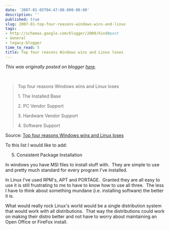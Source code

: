 ```yaml
---
date: '2007-01-05T04:47:00.000-08:00'
description: ''
published: true
slug: 2007-01-top-four-reasons-windows-wins-and-linux
tags:
- http://schemas.google.com/blogger/2008/kind#post
- General
- legacy-blogger
time_to_read: 5
title: Top four reasons Windows wins and Linux loses
---
```


*This was originally posted on blogger [here](https://techshorts.blogspot.com/2007/01/top-four-reasons-windows-wins-and-linux.html)*.

<p>&nbsp;</p> <blockquote> <p>Top four reasons Windows wins and Linux loses</p> <p>1. The Installed Base</p> <p>2. PC Vendor Support</p> <p>3. Hardware Vendor Support</p> <p>4. Software Support</p></blockquote> <p>Source: <a href="http://desktoplinux.com/news/NS6087894103.html">Top four reasons Windows wins and Linux loses</a> </p> <p>To this list I would like to add:</p> <p>&nbsp;&nbsp;&nbsp;&nbsp; 5. Consistent Package Installation</p> <p>In windows you have MSI files to install stuff with.&nbsp; They are simple to use and pretty much standard for every program I've installed.</p> <p>In Linux I've used RPM's, APT and PORTAGE.&nbsp; Granted they are all easy to use it is still frustrating to me to have to know how to use all three.&nbsp; The less I have to think about something mundane (i.e. installing software) the better it is.</p> <p>What would really rock Linux's world would be a single distribution system that would work with all distributions.&nbsp; That way the distributions could work on making their distro better and not have to worry about maintaining an Open Office or FireFox install.</p>